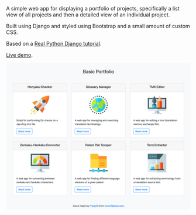 A simple web app for displaying a portfolio of projects, specifically a list view of all projects and then a detailed view of an individual project.<br/>

Built using Django and styled using Bootstrap and a small amount of custom CSS.<br/>

Based on a [Real Python Django tutorial](https://realpython.com/courses/django-portfolio-project/).

[Live demo](https://jjl-portfolio.herokuapp.com).

![alt text](screenshot.png "Portfolio screenshot")